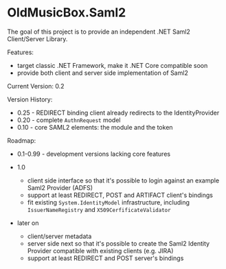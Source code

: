 # OldMusicBox.Saml2

The goal of this project is to provide an independent .NET Saml2 Client/Server Library.

Features:

* target classic .NET Framework, make it .NET Core compatible soon
* provide both client and server side implementation of Saml2

Current Version: 0.2

Version History:

* 0.25 - REDIRECT binding client already redirects to the IdentityProvider 
* 0.20 - complete `AuthnRequest` model
* 0.10 - core SAML2 elements: the module and the token 

Roadmap:

* 0.1-0.99 - development versions lacking core features

* 1.0 
    * client side interface so that it's possible to login against an example Saml2 Provider (ADFS)
    * support at least REDIRECT, POST and ARTIFACT client's bindings
    * fit existing `System.IdentityModel` infrastructure, including `IssuerNameRegistry` and `X509CerfificateValidator`

* later on

    * client/server metadata
    * server side next so that it's possible to create the Saml2 Identity Provider compatible with existing clients (e.g. JIRA)
    * support at least REDIRECT and POST server's bindings
